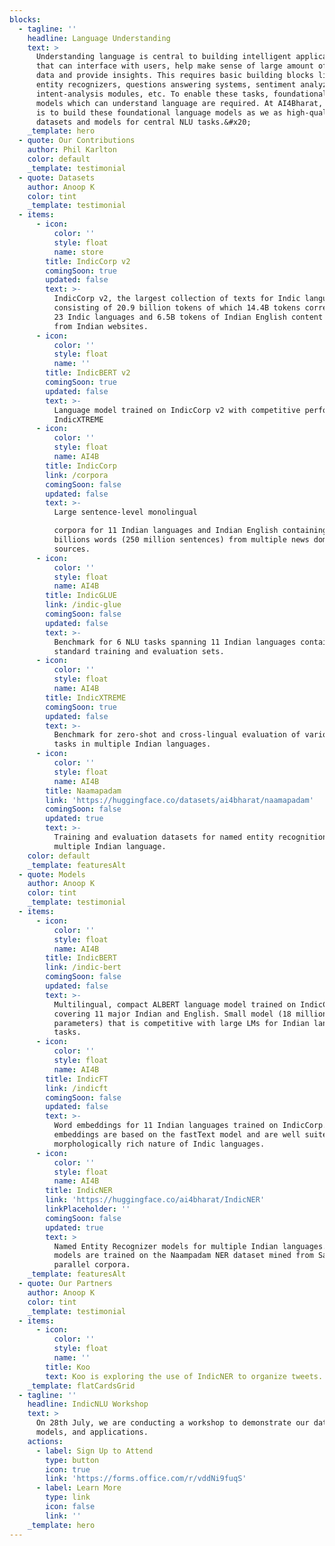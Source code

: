 ```yaml
---
blocks:
  - tagline: ''
    headline: Language Understanding
    text: >
      Understanding language is central to building intelligent applications
      that can interface with users, help make sense of large amount of text
      data and provide insights. This requires basic building blocks like named
      entity recognizers, questions answering systems, sentiment analyzers,
      intent-analysis modules, etc. To enable these tasks, foundational language
      models which can understand language are required. At AI4Bharat, our goal
      is to build these foundational language models as we as high-quality
      datasets and models for central NLU tasks.&#x20;
    _template: hero
  - quote: Our Contributions
    author: Phil Karlton
    color: default
    _template: testimonial
  - quote: Datasets
    author: Anoop K
    color: tint
    _template: testimonial
  - items:
      - icon:
          color: ''
          style: float
          name: store
        title: IndicCorp v2
        comingSoon: true
        updated: false
        text: >-
          IndicCorp v2, the largest collection of texts for Indic languages
          consisting of 20.9 billion tokens of which 14.4B tokens correspond to
          23 Indic languages and 6.5B tokens of Indian English content curated
          from Indian websites.
      - icon:
          color: ''
          style: float
          name: ''
        title: IndicBERT v2
        comingSoon: true
        updated: false
        text: >-
          Language model trained on IndicCorp v2 with competitive performance on
          IndicXTREME
      - icon:
          color: ''
          style: float
          name: AI4B
        title: IndicCorp
        link: /corpora
        comingSoon: false
        updated: false
        text: >-
          Large sentence-level monolingual

          corpora for 11 Indian languages and Indian English containing 8.5
          billions words (250 million sentences) from multiple news domain
          sources. 
      - icon:
          color: ''
          style: float
          name: AI4B
        title: IndicGLUE
        link: /indic-glue
        comingSoon: false
        updated: false
        text: >-
          Benchmark for 6 NLU tasks spanning 11 Indian languages containing
          standard training and evaluation sets.
      - icon:
          color: ''
          style: float
          name: AI4B
        title: IndicXTREME
        comingSoon: true
        updated: false
        text: >-
          Benchmark for zero-shot and cross-lingual evaluation of various NLU
          tasks in multiple Indian languages.
      - icon:
          color: ''
          style: float
          name: AI4B
        title: Naamapadam
        link: 'https://huggingface.co/datasets/ai4bharat/naamapadam'
        comingSoon: false
        updated: true
        text: >-
          Training and evaluation datasets for named entity recognition in
          multiple Indian language.
    color: default
    _template: featuresAlt
  - quote: Models
    author: Anoop K
    color: tint
    _template: testimonial
  - items:
      - icon:
          color: ''
          style: float
          name: AI4B
        title: IndicBERT
        link: /indic-bert
        comingSoon: false
        updated: false
        text: >-
          Multilingual, compact ALBERT language model trained on IndicCorp
          covering 11 major Indian and English. Small model (18 million
          parameters) that is competitive with large LMs for Indian language
          tasks.
      - icon:
          color: ''
          style: float
          name: AI4B
        title: IndicFT
        link: /indicft
        comingSoon: false
        updated: false
        text: >-
          Word embeddings for 11 Indian languages trained on IndicCorp. The
          embeddings are based on the fastText model and are well suited for the
          morphologically rich nature of Indic languages. 
      - icon:
          color: ''
          style: float
          name: AI4B
        title: IndicNER
        link: 'https://huggingface.co/ai4bharat/IndicNER'
        linkPlaceholder: ''
        comingSoon: false
        updated: true
        text: >
          Named Entity Recognizer models for multiple Indian languages. The
          models are trained on the Naampadam NER dataset mined from Samanantar
          parallel corpora.
    _template: featuresAlt
  - quote: Our Partners
    author: Anoop K
    color: tint
    _template: testimonial
  - items:
      - icon:
          color: ''
          style: float
          name: ''
        title: Koo
        text: Koo is exploring the use of IndicNER to organize tweets.
    _template: flatCardsGrid
  - tagline: ''
    headline: IndicNLU Workshop
    text: >
      On 28th July, we are conducting a workshop to demonstrate our datasets,
      models, and applications.
    actions:
      - label: Sign Up to Attend
        type: button
        icon: true
        link: 'https://forms.office.com/r/vddNi9fuqS'
      - label: Learn More
        type: link
        icon: false
        link: ''
    _template: hero
---
```


